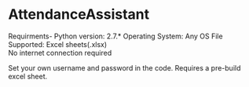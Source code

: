 # AttendanceAssistant
Requirments-
  Python version: 2.7.*
  Operating System: Any OS
  File Supported: Excel sheets(.xlsx)<br>
  No internet connection required<br>
 
Set your own username and password in the code.
Requires a pre-build excel sheet.
